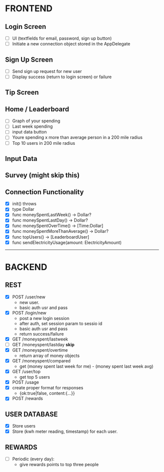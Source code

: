 # FRONTEND

## Login Screen
- [ ] UI (textfields for email, password, sign up button)
- [ ] Initiate a new connection object stored in the AppDelegate

## Sign Up Screen
- [ ] Send sign up request for new user
- [ ] Display success (return to login screen) or failure

## Tip Screen

## Home / Leaderboard
- [ ] Graph of your spending
- [ ] Last week spending
- [ ] input data button
- [ ] Youre spending x more than average person in a 200 mile radius
- [ ] Top 10 users in 200 mile radius

## Input Data

## Survey (might skip this)

## Connection Functionality
- [x] init() throws
- [x] type Dollar
- [x] func moneySpentLastWeek() -> Dollar?
- [x] func moneySpentLastDay() -> Dollar?
- [x] func moneySpentOverTime() -> [Time:Dollar]
- [x] func moneySpentMoreThanAverage() -> Dollar?
- [x] func topUsers() -> [LeaderboardUser]
- [x] func sendElectricityUsage(amount: ElectricityAmount)

---

# BACKEND

## REST
- [x] POST /user/new
  - new user.
  - basic auth usr and pass
- [x] POST /login/new
  - post a new login session
  - after auth, set session param to sessio id
  - basic auth usr and pass
  - return success/failure
- [x] GET /moneyspent/lastweek
- [ ] GET /moneyspent/lastday **skip**
- [x] GET /moneyspent/overtime
  - return array of money objects
- [x] GET /moneyspent/compared
  - get (money spent last week for me) - (money spent last week avg)
- [x] GET /user/top
  - get top 5 users
- [x] POST /usage
- [x] create proper format for responses
  - {ok:true|false, content:{...}}
- [x] POST /rewards

## USER DATABASE
- [x] Store users
- [x] Store (kwh meter reading, timestamp) for each user.

## REWARDS
- [ ] Periodic (every day):
  - give rewards points to top three people

